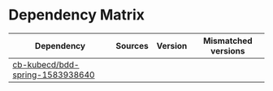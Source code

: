 # Dependency Matrix

Dependency | Sources | Version | Mismatched versions
---------- | ------- | ------- | -------------------
[cb-kubecd/bdd-spring-1583938640](https://github.com/cb-kubecd/bdd-spring-1583938640.git) |  | []() | 
